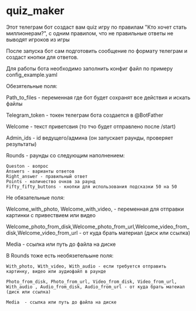 # quiz_maker

Этот телеграм бот создаст вам quiz игру по правилам "Кто хочет стать миллионерам?", с одним правилом, что не правильные ответы не выводят игроков из игры

После запуска бот сам подготовить сообщение по формату телеграм и создаст кнопки для ответов.

Для работы бота необходимо заполнить конфиг файл по примеру config_example.yaml

Обезятельные поля:

Path_to_files - переменная где бот будет сохранят все действия и искать файлы

Telegram_token - токен телеграм бота создается в @BotFather

Welcome - текст приветсвия (то тчо будет отправлено после /start)

Admin_ids - id ведущего/админа (он запускает раунды, проверяет результаты)

Rounds - раунды со следующим наполнением:
    
    Queston - вопрос
    Answers - варианты ответов
    Right_answer - правильный ответ
    Points - количество очков за раунд
    Fifty_fifty_buttons - кнопки для использования подсказки 50 на 50
    
Не обязательные поля:

Welcome_with_photo, Welcome_with_video, - переменная для отправки картинки с привествием или видео

Welcome_photo_from_disk,Welcome_photo_from_url,Welcome_video_from_disk,Welcome_video_from_url - от куда брать материал (диск или ссылка)

Media - ссылка или путь до файла на диске

В Rounds тоже есть необязетельыне поля:

    With_photo, With_video, With_audio - если требуется отправить картинку, видео или аудиофайл в раунде
    
    Photo_from_disk, Photo_from_url, Video_from_disk, Video_from_url, With_audio , Audio_from_disk, Audio_from_url - от куда брать матеиал (диск или ссылка)
    
    Media  - ссылка или путь до файла на диске
